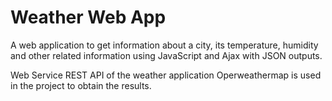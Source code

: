 # Weather Web App
A web application to get information about a city, its temperature, humidity and other related information using JavaScript and Ajax with JSON outputs.

Web Service REST API of the weather application Operweathermap is used in the project to obtain the results.
